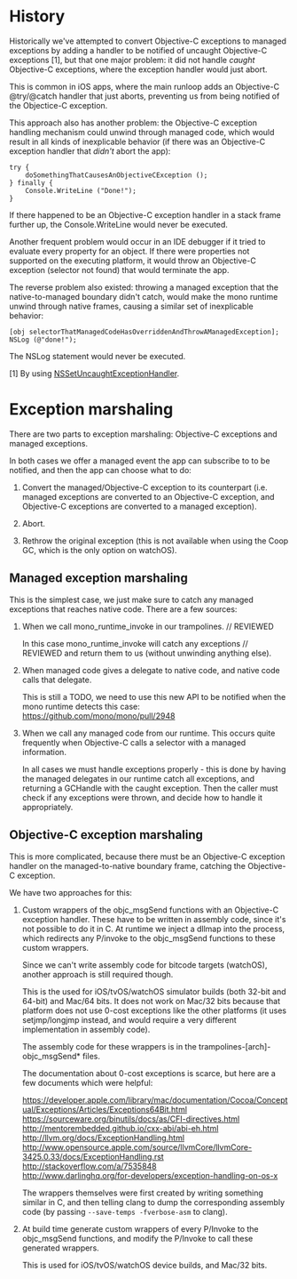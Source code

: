 History
====================

Historically we've attempted to convert Objective-C exceptions to managed exceptions
by adding a handler to be notified of uncaught Objective-C exceptions [1], but that one
major problem: it did not handle *caught* Objective-C exceptions, where the exception
handler would just abort.

This is common in iOS apps, where the main runloop adds an Objective-C @try/@catch
handler that just aborts, preventing us from being notified of the Objectice-C exception.

This approach also has another problem: the Objective-C exception handling mechanism
could unwind through managed code, which would result in all kinds of inexplicable
behavior (if there was an Objective-C exception handler that _didn't_ abort the app):

    try {
        doSomethingThatCausesAnObjectiveCException ();
    } finally {
        Console.WriteLine ("Done!");
    }

If there happened to be an Objective-C exception handler in a stack frame further
up, the Console.WriteLine would never be executed.

Another frequent problem would occur in an IDE debugger if it tried to evaluate
every property for an object. If there were properties not supported on the
executing platform, it would throw an Objective-C exception (selector not found)
that would terminate the app.

The reverse problem also existed: throwing a managed exception that the native-to-managed
boundary didn't catch, would make the mono runtime unwind through native frames,
causing a similar set of inexplicable behavior:

    [obj selectorThatManagedCodeHasOverriddenAndThrowAManagedException];
    NSLog (@"done!");

The NSLog statement would never be executed.

[1] By using [NSSetUncaughtExceptionHandler](https://developer.apple.com/library/mac/documentation/Cocoa/Reference/Foundation/Miscellaneous/Foundation_Functions/#//apple_ref/c/func/NSSetUncaughtExceptionHandler).

Exception marshaling
====================

There are two parts to exception marshaling: Objective-C exceptions
and managed exceptions.

In both cases we offer a managed event the app can subscribe to to
be notified, and then the app can choose what to do:

1. Convert the managed/Objective-C exception to its counterpart
   (i.e. managed exceptions are converted to an Objective-C exception,
   and Objective-C exceptions are converted to a managed exception).

2. Abort.

3. Rethrow the original exception (this is not available when
   using the Coop GC, which is the only option on watchOS).

Managed exception marshaling
----------------------------

This is the simplest case, we just make sure to catch any managed
exceptions that reaches native code. There are a few sources:

1. When we call mono_runtime_invoke in our trampolines. // REVIEWED

   In this case mono_runtime_invoke will catch any exceptions // REVIEWED
   and return them to us (without unwinding anything else).

2. When managed code gives a delegate to native code, and 
   native code calls that delegate.

   This is still a TODO, we need to use this new API to be
   notified when the mono runtime detects this case:
   https://github.com/mono/mono/pull/2948

3. When we call any managed code from our runtime. This occurs
   quite frequently when Objective-C calls a selector with a
   managed information.

   In all cases we must handle exceptions properly - this is
   done by having the managed delegates in our runtime catch
   all exceptions, and returning a GCHandle with the caught
   exception. Then the caller must check if any exceptions
   were thrown, and decide how to handle it appropriately.

Objective-C exception marshaling
--------------------------------

This is more complicated, because there must be an Objective-C
exception handler on the managed-to-native boundary frame, 
catching the Objective-C exception.

We have two approaches for this:

1. Custom wrappers of the objc_msgSend functions with an
   Objective-C exception handler. These have to be written
   in assembly code, since it's not possible to do it in C.
   At runtime we inject a dllmap into the process, which
   redirects any P/invoke to the objc_msgSend functions to
   these custom wrappers.

   Since we can't write assembly code for bitcode targets
   (watchOS), another approach is still required though.

   This is the used for iOS/tvOS/watchOS simulator builds
   (both 32-bit and 64-bit) and Mac/64 bits. It does not
   work on Mac/32 bits because that platform does not use
   0-cost exceptions like the other platforms (it uses
   setjmp/longjmp instead, and would require a very
   different implementation in assembly code).

   The assembly code for these wrappers is in the 
   trampolines-[arch]-objc_msgSend* files.

   The documentation about 0-cost exceptions is scarce,
   but here are a few documents which were helpful:

	https://developer.apple.com/library/mac/documentation/Cocoa/Conceptual/Exceptions/Articles/Exceptions64Bit.html  
	https://sourceware.org/binutils/docs/as/CFI-directives.html  
	http://mentorembedded.github.io/cxx-abi/abi-eh.html  
	http://llvm.org/docs/ExceptionHandling.html  
	http://www.opensource.apple.com/source/llvmCore/llvmCore-3425.0.33/docs/ExceptionHandling.rst  
	http://stackoverflow.com/a/7535848  
	http://www.darlinghq.org/for-developers/exception-handling-on-os-x  

    The wrappers themselves were first created by writing
    something similar in C, and then telling clang to
    dump the corresponding assembly code (by passing
    `--save-temps -fverbose-asm` to clang).

2. At build time generate custom wrappers of every P/Invoke
   to the objc_msgSend functions, and modify the P/Invoke to
   call these generated wrappers.

   This is used for iOS/tvOS/watchOS device builds, and
   Mac/32 bits.

